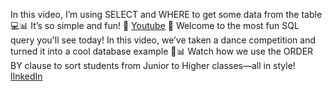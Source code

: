 In this video, I’m using SELECT and WHERE to get some data from the table 💻📊
It’s so simple and fun! 🎉
[Youtube](https://youtube.com/shorts/g8kq4SH56Cc?si=vRu3TcNwELb8Re1Q)
🎉 Welcome to the most fun SQL query you'll see today!
In this video, we’ve taken a dance competition and turned it into a cool database example 💃📊
Watch how we use the ORDER BY clause to sort students from Junior to Higher classes—all in style!
[lInkedIn](https://www.linkedin.com/posts/tanisha-deval-59952527b_sql-orderbyclause-dancecompetition-activity-7333380601447710720-ElS4?utm_source=share&utm_medium=member_android&rcm=ACoAAEQ-MwUBlX3UEf-J--8C6j9uw5rIbdROkyU)

